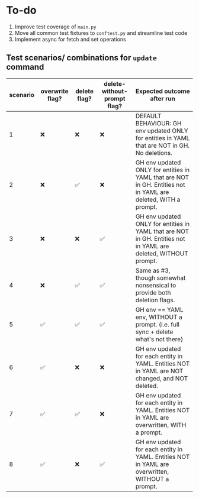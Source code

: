 # To-do

1. Improve test coverage of `main.py`
1. Move all common test fixtures to `conftest.py` and streamline test code
1. Implement async for fetch and set operations

## Test scenarios/ combinations for `update` command

scenario|overwrite flag? |delete flag? |delete-without-prompt flag?|Expected outcome after run
|--|--|--|--|--|
1 | ❌ | ❌ | ❌ | DEFAULT BEHAVIOUR: GH env updated ONLY for entities in YAML that are NOT in GH. No deletions.
2 | ❌ | ✅ | ❌ | GH env updated ONLY for entities in YAML that are NOT in GH. Entities not in YAML are deleted, WITH a prompt.
3 | ❌ | ❌ | ✅ | GH env updated ONLY for entities in YAML that are NOT in GH. Entities not in YAML are deleted, WITHOUT prompt.
4 | ❌ | ✅ | ✅ | Same as #3, though somewhat nonsensical to provide both deletion flags.
5 | ✅ | ✅ | ✅ | GH env == YAML env, WITHOUT a prompt. (i.e. full sync + delete what's not there)
6 | ✅ | ❌ | ❌ | GH env updated for each entity in YAML. Entities NOT in YAML are NOT changed, and NOT deleted.
7 | ✅ | ✅ | ❌ | GH env updated for each entity in YAML. Entities NOT in YAML are overwritten, WITH a prompt.
8 | ✅ | ❌ | ✅ | GH env updated for each entity in YAML. Entities NOT in YAML are overwritten, WITHOUT a prompt.

